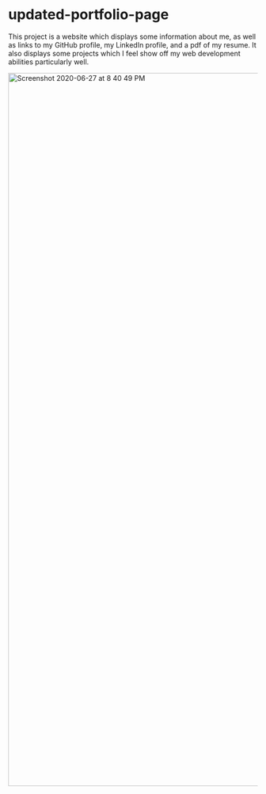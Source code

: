 # updated-portfolio-page
This project is a website which displays some information about me, as well as links to my GitHub profile, my LinkedIn profile, and a pdf of my resume. It also displays some projects which I feel show off my web development abilities particularly well.

<img width="1440" alt="Screenshot 2020-06-27 at 8 40 49 PM" src="https://user-images.githubusercontent.com/63940676/85937268-cd87a900-b8b6-11ea-9f6f-15c9695b411f.png">
